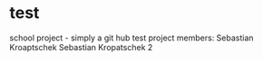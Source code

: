 # test
school project - simply a git hub test
project members:
Sebastian Kroaptschek
Sebastian Kropatschek 2 

